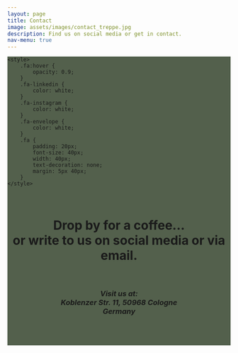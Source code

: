 ```yaml
---
layout: page
title: Contact
image: assets/images/contact_treppe.jpg
description: Find us on social media or get in contact.
nav-menu: true
---
```

 <div id="main" class="alt" style="background-color: #192b0fbd">
<head>
	<meta name="viewport" content=
		"width=device-width, initial-scale=1" />
	<link rel="stylesheet" href=
"https://cdnjs.cloudflare.com/ajax/libs/font-awesome/4.7.0/css/font-awesome.min.css" />

	<style>
		.fa:hover {
			opacity: 0.9;
		}
		.fa-linkedin {
			color: white;
		}
		.fa-instagram {
			color: white;
		}
  		.fa-envelope {
			color: white;
		}
		.fa {
			padding: 20px;
			font-size: 40px;
			width: 40px;
			text-decoration: none;
			margin: 5px 40px;
		}
	</style>
</head>

<body>
	<center>
		<br>
		<h1>Drop by for a coffee...<br>
		or write to us on social media or via email.</h1>
		<br>
		 <address><h3>
			Visit us at:<br>
			Koblenzer Str. 11, 50968 Cologne<br>
			Germany</h3>
			</address> 
		<br>
		<!-- Add font awesome icons -->
		<a href="https://www.linkedin.com/in/mi-steinbach-54968a254" class="fa fa-linkedin"></a>
		<br>
		<a href="https://instagram.com/earth_cut.film" class="fa fa-instagram"></a>
		<br>
  		<a href="mailto:info@earth-cut.de" class="fa fa-envelope"></a>
	</center>
</body>
